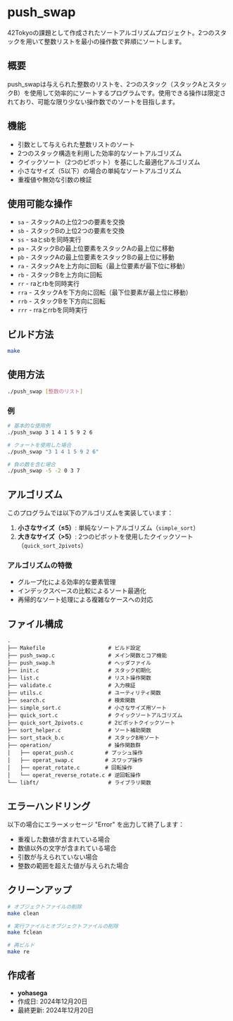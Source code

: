 # push_swap

42Tokyoの課題として作成されたソートアルゴリズムプロジェクト。2つのスタックを用いて整数リストを最小の操作数で昇順にソートします。

## 概要

push_swapは与えられた整数のリストを、2つのスタック（スタックAとスタックB）を使用して効率的にソートするプログラムです。使用できる操作は限定されており、可能な限り少ない操作数でのソートを目指します。

## 機能

- 引数として与えられた整数リストのソート
- 2つのスタック構造を利用した効率的なソートアルゴリズム
- クイックソート（2つのピボット）を基にした最適化アルゴリズム
- 小さなサイズ（5以下）の場合の単純なソートアルゴリズム
- 重複値や無効な引数の検証

## 使用可能な操作

- `sa` - スタックAの上位2つの要素を交換
- `sb` - スタックBの上位2つの要素を交換
- `ss` - saとsbを同時実行
- `pa` - スタックBの最上位要素をスタックAの最上位に移動
- `pb` - スタックAの最上位要素をスタックBの最上位に移動
- `ra` - スタックAを上方向に回転（最上位要素が最下位に移動）
- `rb` - スタックBを上方向に回転
- `rr` - raとrbを同時実行
- `rra` - スタックAを下方向に回転（最下位要素が最上位に移動）
- `rrb` - スタックBを下方向に回転
- `rrr` - rraとrrbを同時実行

## ビルド方法

```bash
make
```

## 使用方法

```bash
./push_swap [整数のリスト]
```

### 例

```bash
# 基本的な使用例
./push_swap 3 1 4 1 5 9 2 6

# クォートを使用した場合
./push_swap "3 1 4 1 5 9 2 6"

# 負の数を含む場合
./push_swap -5 -2 0 3 7
```

## アルゴリズム

このプログラムでは以下のアルゴリズムを実装しています：

1. **小さなサイズ（≤5）**: 単純なソートアルゴリズム（`simple_sort`）
2. **大きなサイズ（>5）**: 2つのピボットを使用したクイックソート（`quick_sort_2pivots`）

### アルゴリズムの特徴

- グループ化による効率的な要素管理
- インデックスベースの比較によるソート最適化
- 再帰的なソート処理による複雑なケースへの対応

## ファイル構成

```
.
├── Makefile                    # ビルド設定
├── push_swap.c                 # メイン関数とコア機能
├── push_swap.h                 # ヘッダファイル
├── init.c                      # スタック初期化
├── list.c                      # リスト操作関数
├── validate.c                  # 入力検証
├── utils.c                     # ユーティリティ関数
├── search.c                    # 検索関数
├── simple_sort.c               # 小さなサイズ用ソート
├── quick_sort.c                # クイックソートアルゴリズム
├── quick_sort_2pivots.c        # 2ピボットクイックソート
├── sort_helper.c               # ソート補助関数
├── sort_stack_b.c              # スタックB用ソート
├── operation/                  # 操作関数群
│   ├── operat_push.c          # プッシュ操作
│   ├── operat_swap.c          # スワップ操作
│   ├── operat_rotate.c        # 回転操作
│   └── operat_reverse_rotate.c # 逆回転操作
└── libft/                      # ライブラリ関数
```

## エラーハンドリング

以下の場合にエラーメッセージ "Error" を出力して終了します：

- 重複した数値が含まれている場合
- 数値以外の文字が含まれている場合
- 引数が与えられていない場合
- 整数の範囲を超えた値が与えられた場合

## クリーンアップ

```bash
# オブジェクトファイルの削除
make clean

# 実行ファイルとオブジェクトファイルの削除
make fclean

# 再ビルド
make re
```

## 作成者

- **yohasega**
- 作成日: 2024年12月20日  
- 最終更新: 2024年12月20日
